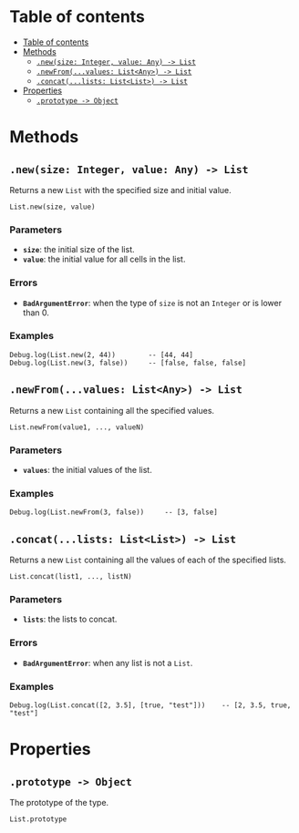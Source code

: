 
# Table of contents

- [Table of contents](#table-of-contents)
- [Methods](#methods)
  - [`.new(size: Integer, value: Any) -> List`](#newsize-integer-value-any---list)
  - [`.newFrom(...values: List<Any>) -> List`](#newfromvalues-listany---list)
  - [`.concat(...lists: List<List>) -> List`](#concatlists-listlist---list)
- [Properties](#properties)
  - [`.prototype -> Object`](#prototype---object)

# Methods

## `.new(size: Integer, value: Any) -> List`

Returns a new `List` with the specified size and initial value.

```lxm
List.new(size, value)
```

### Parameters

- **`size`**: the initial size of the list.
- **`value`**: the initial value for all cells in the list.

### Errors

- **`BadArgumentError`**: when the type of `size` is not an `Integer` or is lower than 0.

### Examples

```lxm
Debug.log(List.new(2, 44))        -- [44, 44]
Debug.log(List.new(3, false))     -- [false, false, false]
```

## `.newFrom(...values: List<Any>) -> List`

Returns a new `List` containing all the specified values.

```lxm
List.newFrom(value1, ..., valueN)
```

### Parameters

- **`values`**: the initial values of the list.

### Examples

```lxm
Debug.log(List.newFrom(3, false))     -- [3, false]
```

## `.concat(...lists: List<List>) -> List`

Returns a new `List` containing all the values of each of the specified lists.

```lxm
List.concat(list1, ..., listN)
```

### Parameters

- **`lists`**: the lists to concat.

### Errors

- **`BadArgumentError`**: when any list is not a `List`.

### Examples

```lxm
Debug.log(List.concat([2, 3.5], [true, "test"]))    -- [2, 3.5, true, "test"]
```

# Properties

## `.prototype -> Object`

The prototype of the type.

```lxm
List.prototype
```
